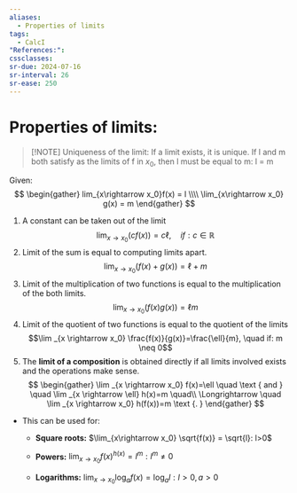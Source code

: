 ```yaml
---
aliases:
  - Properties of limits
tags:
  - CalcI
"References:": 
cssclasses: 
sr-due: 2024-07-16
sr-interval: 26
sr-ease: 250
---
```

# Properties of limits: 

> [!NOTE] Uniqueness of the limit:
> If a limit exists, it is unique. If l and m both satisfy as the limits of f in $x_0$, then l must be equal to m: l = m

Given: 
$$
\begin{gather}
lim_{x\rightarrow x_0}f(x) = l \\\\
\lim_{x\rightarrow x_0} g(x) = m
\end{gather}
$$
1. A constant can be taken out of the limit
   $$\lim _{x \rightarrow x_0}(c f(x))=c \ell, \quad if: c \in \mathbb{R}$$
2. Limit of the sum is equal to computing limits apart.
   $$\lim _{x \rightarrow x_0}(f(x)+g(x))=\ell+m$$
3. Limit of the multiplication of two functions is equal to the multiplication of the both limits.
   $$\lim _{x \rightarrow x_0}(f(x) g(x))=\ell m$$
4. Limit of the quotient of two functions is equal to the quotient of the limits
   $$\lim _{x \rightarrow x_0} \frac{f(x)}{g(x)}=\frac{\ell}{m}, \quad if: m \neq 0$$
5. The **limit of a composition** is obtained directly if all limits involved exists and  the operations make sense. 
$$
\begin{gather}
\lim _{x \rightarrow x_0} f(x)=\ell \quad \text { and } \quad \lim _{x \rightarrow \ell} h(x)=m \quad\\
 \Longrightarrow \quad \lim _{x \rightarrow x_0} h(f(x))=m \text {. }
\end{gather}
$$
+ This can be used for: 
	+ **Square roots:**
	   $\lim_{x\rightarrow x_0} \sqrt{f(x)} = \sqrt{l}: l>0$
	  
	+ **Powers:** 
	  $\lim_{x\rightarrow x_0} {f(x)}^{h(x)} = l^m: l^m \not = 0$
	  
	+ **Logarithms:** 
	  $\lim_{x\rightarrow x_0} \log_a{f(x)} = \log_a{l}: l>0 ,a>0$

